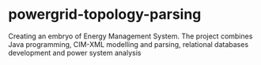 # powergrid-topology-parsing
 Creating an embryo of Energy Management System. The project combines Java programming, CIM-XML modelling and parsing, relational databases development and power system analysis

